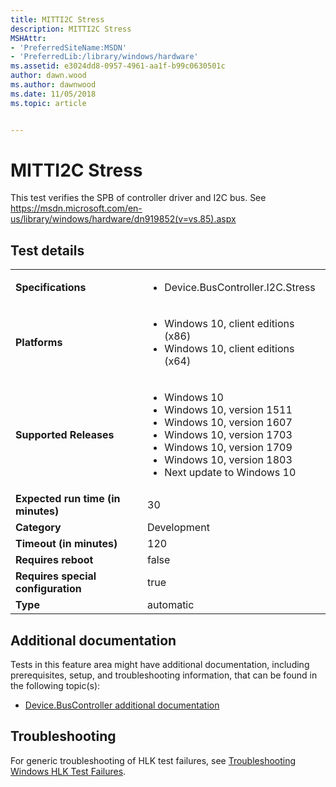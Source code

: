 ```yaml
---
title: MITTI2C Stress
description: MITTI2C Stress
MSHAttr:
- 'PreferredSiteName:MSDN'
- 'PreferredLib:/library/windows/hardware'
ms.assetid: e3024dd8-0957-4961-aa1f-b99c0630501c
author: dawn.wood
ms.author: dawnwood
ms.date: 11/05/2018
ms.topic: article


---
```


# <span id="p_hlk_test.f0744097-2f8d-44d8-b681-2653fd5305a5"></span>MITTI2C Stress


This test verifies the SPB of controller driver and I2C bus. See https://msdn.microsoft.com/en-us/library/windows/hardware/dn919852(v=vs.85).aspx

## Test details

|||
|---|---|
| **Specifications**  | <ul><li>Device.BusController.I2C.Stress</li></ul> |  
| **Platforms**   | <ul><li>Windows 10, client editions (x86)</li><li>Windows 10, client editions (x64)</li></ul> |
| **Supported Releases** | <ul><li>Windows 10</li><li>Windows 10, version 1511</li><li>Windows 10, version 1607</li><li>Windows 10, version 1703</li><li>Windows 10, version 1709</li><li>Windows 10, version 1803</li><li>Next update to Windows 10</li></ul> |
|**Expected run time (in minutes)**| 30 |
|**Category**| Development |
|**Timeout (in minutes)**| 120 |
|**Requires reboot**| false |
|**Requires special configuration**| true |
|**Type**| automatic |



## <span id="Additional_documentation"></span><span id="additional_documentation"></span><span id="ADDITIONAL_DOCUMENTATION"></span>Additional documentation


Tests in this feature area might have additional documentation, including prerequisites, setup, and troubleshooting information, that can be found in the following topic(s):

-   [Device.BusController additional documentation](device-buscontroller-additional-documentation.md)

## <span id="Troubleshooting"></span><span id="troubleshooting"></span><span id="TROUBLESHOOTING"></span>Troubleshooting


For generic troubleshooting of HLK test failures, see [Troubleshooting Windows HLK Test Failures](../user/troubleshooting-windows-hlk-test-failures.md).










